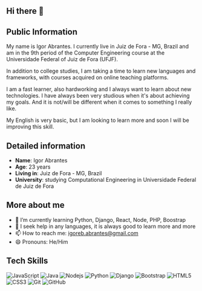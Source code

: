 ## Hi there 👋

## Public Information

My name is Igor Abrantes. I currently live in Juiz de Fora - MG, Brazil and am in the 9th period of the Computer Engineering course at the Universidade Federal of Juiz de Fora (UFJF).

In addition to college studies, I am taking a time to learn new languages and frameworks, with courses acquired on online teaching platforms.

I am a fast learner, also hardworking and I always want to learn about new technologies. I have always been very studious when it's about achieving my goals. And it is not/will be different when it comes to something I really like.

My English is very basic, but I am looking to learn more and soon I will be improving this skill.

## Detailed information

* **Name**: Igor Abrantes
* **Age**: 23 years
* **Living in**: Juiz de Fora - MG, Brazil
* **University**: studying Computational Engineering in Universidade Federal de Juiz de Fora

## More about me

* 🌱 I’m currently learning Python, Django, React, Node, PHP, Boostrap
* 🤔 I seek help in any languages, it is always good to learn more and more
* 📫 How to reach me: igoreb.abrantes@gmail.com
* 😄 Pronouns: He/Him

## Tech Skills

![JavaScript](https://img.shields.io/badge/-JavaScript-black?style=flat-square&logo=javascript)
![Java](https://img.shields.io/badge/-Java-yellow?style=flat-square&logo=java)
![Nodejs](https://img.shields.io/badge/NodeJs-339933.svg?logo=node.js&logoColor=white)
![Python](https://img.shields.io/badge/-Python-yellow?style=flat-square&logo=python)
![Django](https://img.shields.io/badge/-django-green?style=flat-square&logo=django)
![Bootstrap](https://img.shields.io/badge/-Bootstrap-563D7C?style=flat-square&logo=bootstrap)
![HTML5](https://img.shields.io/badge/-HTML5-E34F26?style=flat-square&logo=html5&logoColor=white)
![CSS3](https://img.shields.io/badge/-CSS3-1572B6?style=flat-square&logo=css3)
![Git](https://img.shields.io/badge/-Git-black?style=flat-square&logo=git)
![GitHub](https://img.shields.io/badge/-GitHub-181717?style=flat-square&logo=github)

